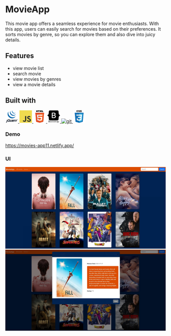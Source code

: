 # MovieApp

This movie app offers a seamless experience for movie enthusiasts. With this app, users can easily search for movies
based on their preferences. It sorts movies by genre, so you can explore them and also dive into juicy details.

## Features

- view movie list
- search movie
- view movies by genres
- view a movie details

## Built with

<p align="left"> 
  <a href="https://jquery.com" target="_blank" rel="noreferrer"> 
<img src="https://raw.githubusercontent.com/devicons/devicon/master/icons/jquery/jquery-original-wordmark.svg" 
alt="html5" width="40" height="40"/> </a> 
 <a href="https://developer.mozilla.org/en-US/docs/Web/JavaScript" target="_blank" rel="noreferrer"> 
<img src="https://raw.githubusercontent.com/devicons/devicon/master/icons/javascript/javascript-original.svg" 
alt="javascript" width="40" height="40"/> </a> <a href="https://www.w3.org/html/" target="_blank" rel="noreferrer">
<img src="https://raw.githubusercontent.com/devicons/devicon/master/icons/html5/html5-original-wordmark.svg" 
alt="html5" width="40" height="40"/> </a>  <a href="https://getbootstrap.com" target="_blank" rel="noreferrer"> 
<img src="https://raw.githubusercontent.com/devicons/devicon/master/icons/bootstrap/bootstrap-plain-wordmark.svg"
alt="bootstrap" width="40" height="40"/> </a>  <a href="https://git-scm.com/" target="_blank" rel="noreferrer">
<img src="https://www.vectorlogo.zone/logos/git-scm/git-scm-icon.svg" alt="git" width="40" height="40"/> </a>
<a href="https://www.w3schools.com/css/" target="_blank" rel="noreferrer"> <img src="https://raw.githubusercontent.com/devicons/devicon/master/icons/css3/css3-original-wordmark.svg" alt="css3" width="40" height="40"/> 
</a> </p>

### Demo

https://movies-app11.netlify.app/

### UI
<img src="src/assets/movie-img.jpg" alt="MovieApp" />
<img src="src/assets/movie-modal.jpg" alt="MovieApp" />

